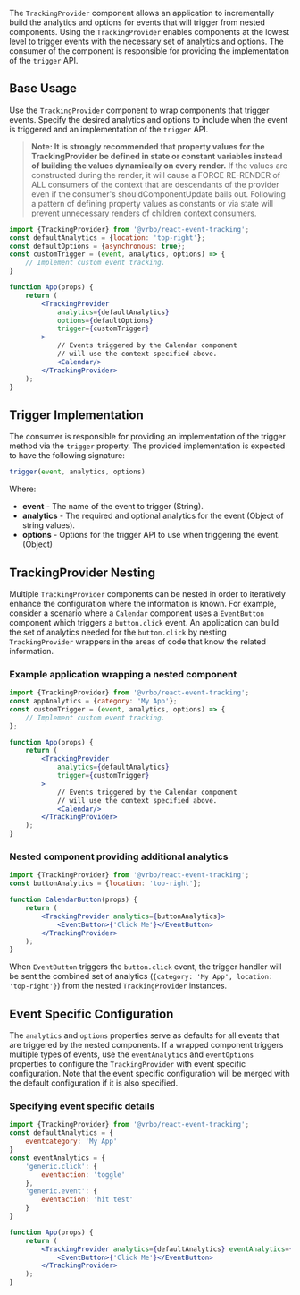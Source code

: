The `TrackingProvider` component allows an application to incrementally build the analytics and options for events that will trigger from nested components. Using the `TrackingProvider` enables components at the lowest level to trigger events with the necessary set of analytics and options. The consumer of the component is responsible for providing the implementation of the `trigger` API.

## Base Usage

Use the `TrackingProvider` component to wrap components that trigger events. Specify the desired analytics and options to include when the event is triggered and an implementation of the `trigger` API.

> **Note: It is strongly recommended that property values for the TrackingProvider be defined in state or constant variables instead of building the values dynamically on every render.**  If the values are constructed during the render, it will cause a FORCE RE-RENDER of ALL consumers of the context that are descendants of the provider even if the consumer's shouldComponentUpdate bails out. Following a pattern of defining property values as constants or via state will prevent unnecessary renders of children context consumers.

```jsx
import {TrackingProvider} from '@vrbo/react-event-tracking';
const defaultAnalytics = {location: 'top-right'};
const defaultOptions = {asynchronous: true};
const customTrigger = (event, analytics, options) => {
    // Implement custom event tracking.
}

function App(props) {
    return (
        <TrackingProvider
            analytics={defaultAnalytics}
            options={defaultOptions}
            trigger={customTrigger}
        >
            // Events triggered by the Calendar component
            // will use the context specified above.
            <Calendar/>
        </TrackingProvider>
    );
}
```

## Trigger Implementation

The consumer is responsible for providing an implementation of the trigger method via the `trigger` property. The provided implementation is expected to have the following signature:

```javascript
trigger(event, analytics, options)
```

Where:

- **event** - The name of the event to trigger (String).
- **analytics** - The required and optional analytics for the event (Object of string values).
- **options** - Options for the trigger API to use when triggering the event. (Object)

## TrackingProvider Nesting

Multiple `TrackingProvider` components can be nested in order to iteratively enhance the configuration where the information is known. For example, consider a scenario where a `Calendar` component uses a `EventButton` component which triggers a `button.click` event. An application can build the set of analytics needed for the `button.click` by nesting `TrackingProvider` wrappers in the areas of code that know the related information.

### Example application wrapping a nested component

```jsx
import {TrackingProvider} from '@vrbo/react-event-tracking';
const appAnalytics = {category: 'My App'};
const customTrigger = (event, analytics, options) => {
    // Implement custom event tracking.
};

function App(props) {
    return (
        <TrackingProvider
            analytics={defaultAnalytics}
            trigger={customTrigger}
        >
            // Events triggered by the Calendar component
            // will use the context specified above.
            <Calendar/>
        </TrackingProvider>
    );
}
```

### Nested component providing additional analytics

```jsx
import {TrackingProvider} from '@vrbo/react-event-tracking';
const buttonAnalytics = {location: 'top-right'};

function CalendarButton(props) {
    return (
        <TrackingProvider analytics={buttonAnalytics}>
            <EventButton>{'Click Me'}</EventButton>
        </TrackingProvider>
    );
}
```

When `EventButton` triggers the `button.click` event, the trigger handler will be sent the combined set of analytics (`{category: 'My App', location: 'top-right'}`) from the nested `TrackingProvider` instances.

## Event Specific Configuration

The `analytics` and `options` properties serve as defaults for all events that are triggered by the nested components. If a wrapped component triggers multiple types of events, use the `eventAnalytics` and `eventOptions` properties to configure the `TrackingProvider` with event specific configuration. Note that the event specific configuration will be merged with the default configuration if it is also specified.

### Specifying event specific details

```jsx
import {TrackingProvider} from '@vrbo/react-event-tracking';
const defaultAnalytics = {
    eventcategory: 'My App'
}
const eventAnalytics = {
    'generic.click': {
        eventaction: 'toggle'
    },
    'generic.event': {
        eventaction: 'hit test'
    }
}

function App(props) {
    return (
        <TrackingProvider analytics={defaultAnalytics} eventAnalytics={eventAnalytics}>
            <EventButton>{'Click Me'}</EventButton>
        </TrackingProvider>
    );
}
```